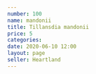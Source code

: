 ```yaml
---
number: 100
name: mandonii
title: Tillansdia mandonii
price: 5
categories: 
date: 2020-06-10 12:00
layout: page
seller: Heartland
---
```

